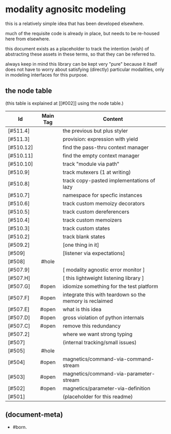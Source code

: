 # modality agnositc modeling

this is a relatively simple idea that has been developed elsewhere.

much of the requisite code is already in place, but needs to be re-housed
here from elsewhere.

this document exists as a placeholder to track the intention (wish)
of abstracting these assets in these terms, so that they can be referred
to.

always keep in mind this library can be kept very "pure" because it itself
does not have to worry about satisfying (directly) particular modalities,
only in modeling interfaces for this purpose.




## <a name="node-table"></a>the node table

(this table is explained at [\[#002\]] using the node table.)

|Id                         | Main Tag | Content
|---------------------------|:-----:|-
|[#511.4]                   |       | the previous but plus styler
|[#511.3]                   |       | provision: expression with yield
|[#510.12]                  |       | find the pass-thru context manager
|[#510.11]                  |       | find the empty context manager
|[#510.10]                  |       | track "module via path"
|[#510.9]                   |       | track mutexers (1 at writing)
|[#510.8]                   |       | track copy-pasted implementations of lazy
|[#510.7]                   |       | namespace for specfic instances
|[#510.6]                   |       | track custom memoizy decorators
|[#510.5]                   |       | track custom dereferencers
|[#510.4]                   |       | track custom memoizers
|[#510.3]                   |       | track custom states
|[#510.2]                   |       | track blank states
|[#509.2]                   |       | [one thing in it]
|[#509]                     |       | [listener via expectations]
|[#508]                     | #hole |
|[#507.9]                   |       | [ modality agnostic error monitor ]
|[#507.H]                   |       | [ this lightweight listening library ]
|[#507.G]                   | #open | idiomize something for the test platform
|[#507.F]                   | #open | integrate this with teardown so the memory is reclaimed
|[#507.E]                   | #open | what is this idea
|[#507.D]                   | #open | gross violation of python internals
|[#507.C]                   | #open | remove this redundancy
|[#507.2]                   |       | where we want strong typing
|[#507]                     |       | (internal tracking/small issues)
|[#505]                     | #hole |
|[#504]                     | #open | magnetics/command-via-command-stream
|[#503]                     | #open | magnetics/command-via-parameter-stream
|[#502]                     | #open | magnetics/parameter-via-definition
|[#501]                     |       | (placeholder for this readme)




## (document-meta)

  - #born.
